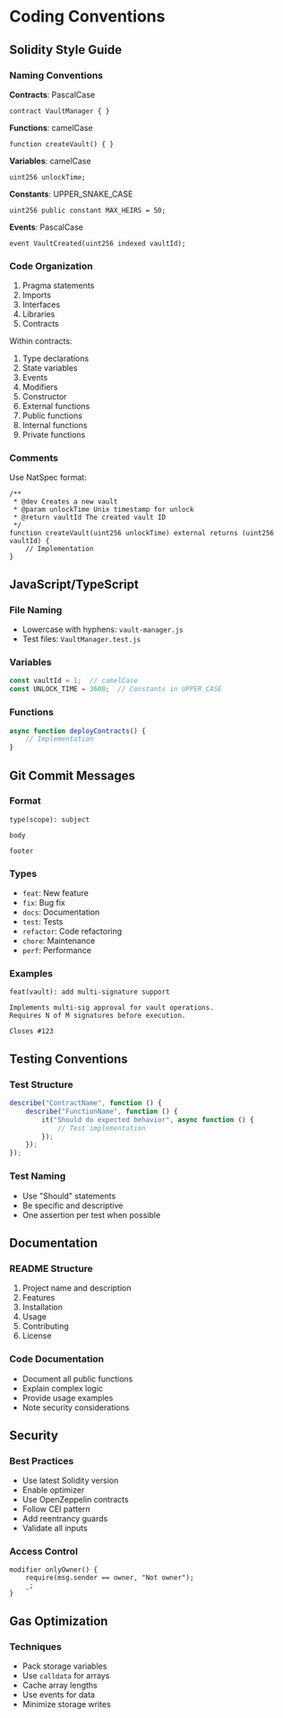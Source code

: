 # Coding Conventions

## Solidity Style Guide

### Naming Conventions

**Contracts**: PascalCase
```solidity
contract VaultManager { }
```

**Functions**: camelCase
```solidity
function createVault() { }
```

**Variables**: camelCase
```solidity
uint256 unlockTime;
```

**Constants**: UPPER_SNAKE_CASE
```solidity
uint256 public constant MAX_HEIRS = 50;
```

**Events**: PascalCase
```solidity
event VaultCreated(uint256 indexed vaultId);
```

### Code Organization

1. Pragma statements
2. Imports
3. Interfaces
4. Libraries
5. Contracts

Within contracts:
1. Type declarations
2. State variables
3. Events
4. Modifiers
5. Constructor
6. External functions
7. Public functions
8. Internal functions
9. Private functions

### Comments

Use NatSpec format:
```solidity
/**
 * @dev Creates a new vault
 * @param unlockTime Unix timestamp for unlock
 * @return vaultId The created vault ID
 */
function createVault(uint256 unlockTime) external returns (uint256 vaultId) {
    // Implementation
}
```

## JavaScript/TypeScript

### File Naming
- Lowercase with hyphens: `vault-manager.js`
- Test files: `VaultManager.test.js`

### Variables
```javascript
const vaultId = 1;  // camelCase
const UNLOCK_TIME = 3600;  // Constants in UPPER_CASE
```

### Functions
```javascript
async function deployContracts() {
    // Implementation
}
```

## Git Commit Messages

### Format
```
type(scope): subject

body

footer
```

### Types
- `feat`: New feature
- `fix`: Bug fix
- `docs`: Documentation
- `test`: Tests
- `refactor`: Code refactoring
- `chore`: Maintenance
- `perf`: Performance

### Examples
```
feat(vault): add multi-signature support

Implements multi-sig approval for vault operations.
Requires N of M signatures before execution.

Closes #123
```

## Testing Conventions

### Test Structure
```javascript
describe("ContractName", function () {
    describe("FunctionName", function () {
        it("Should do expected behavior", async function () {
            // Test implementation
        });
    });
});
```

### Test Naming
- Use "Should" statements
- Be specific and descriptive
- One assertion per test when possible

## Documentation

### README Structure
1. Project name and description
2. Features
3. Installation
4. Usage
5. Contributing
6. License

### Code Documentation
- Document all public functions
- Explain complex logic
- Provide usage examples
- Note security considerations

## Security

### Best Practices
- Use latest Solidity version
- Enable optimizer
- Use OpenZeppelin contracts
- Follow CEI pattern
- Add reentrancy guards
- Validate all inputs

### Access Control
```solidity
modifier onlyOwner() {
    require(msg.sender == owner, "Not owner");
    _;
}
```

## Gas Optimization

### Techniques
- Pack storage variables
- Use `calldata` for arrays
- Cache array lengths
- Use events for data
- Minimize storage writes

